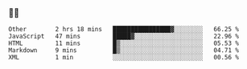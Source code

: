 ### 👨‍💻

<!--START_SECTION:waka-->
```text
Other        2 hrs 18 mins   ████████████████▓░░░░░░░░   66.25 % 
JavaScript   47 mins         █████▓░░░░░░░░░░░░░░░░░░░   22.96 % 
HTML         11 mins         █▒░░░░░░░░░░░░░░░░░░░░░░░   05.53 % 
Markdown     9 mins          █▒░░░░░░░░░░░░░░░░░░░░░░░   04.71 % 
XML          1 min           ░░░░░░░░░░░░░░░░░░░░░░░░░   00.56 % 
```
<!--END_SECTION:waka-->
